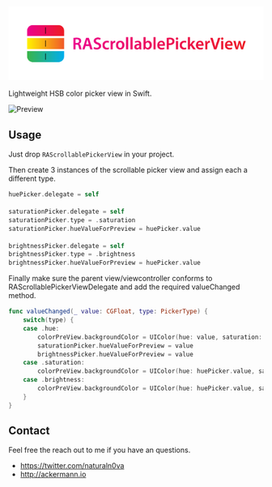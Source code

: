 <p align="center">
  <img src="logo/logotype.png" style="max-height: 250px;" alt="RAScrollablePickerView">
</p>

Lightweight HSB color picker view in Swift.

![Preview](https://github.com/naturaln0va/RAScrollablePickerView/blob/master/RAScrollablePickerView.gif)

## Usage
Just drop `RAScrollablePickerView` in your project.

Then create 3 instances of the scrollable picker view and assign each a different type.
``` swift
huePicker.delegate = self

saturationPicker.delegate = self
saturationPicker.type = .saturation
saturationPicker.hueValueForPreview = huePicker.value

brightnessPicker.delegate = self
brightnessPicker.type = .brightness
brightnessPicker.hueValueForPreview = huePicker.value
```

Finally make sure the parent view/viewcontroller conforms to RAScrollablePickerViewDelegate and add the required valueChanged method.

``` swift
func valueChanged(_ value: CGFloat, type: PickerType) {
    switch(type) {
    case .hue:
        colorPreView.backgroundColor = UIColor(hue: value, saturation: saturationPicker.value, brightness: brightnessPicker.value, alpha: 1)
        saturationPicker.hueValueForPreview = value
        brightnessPicker.hueValueForPreview = value
    case .saturation:
        colorPreView.backgroundColor = UIColor(hue: huePicker.value, saturation: value, brightness: brightnessPicker.value, alpha: 1)
    case .brightness:
        colorPreView.backgroundColor = UIColor(hue: huePicker.value, saturation: saturationPicker.value, brightness: value, alpha: 1)
    }
}
```

## Contact

Feel free the reach out to me if you have an questions.

- https://twitter.com/naturaln0va
- http://ackermann.io
